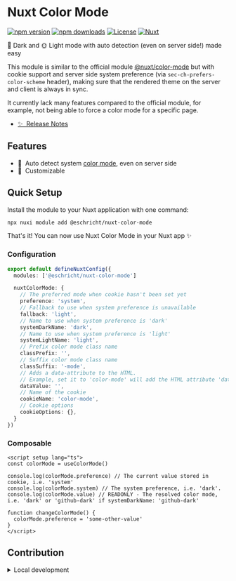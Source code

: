 <!--
Get your module up and running quickly.

Find and replace all on all files (CMD+SHIFT+F):
- Name: Nuxt Color Mode
- Package name: nuxt-color-mode
- Description: My new Nuxt module
-->

# Nuxt Color Mode

[![npm version][npm-version-src]][npm-version-href]
[![npm downloads][npm-downloads-src]][npm-downloads-href]
[![License][license-src]][license-href]
[![Nuxt][nuxt-src]][nuxt-href]

🌃 Dark and 🌞 Light mode with auto detection (even on server side!) made easy

This module is similar to the official module [@nuxt/color-mode](https://color-mode.nuxtjs.org/) but with cookie support and server side system preference (via `sec-ch-prefers-color-scheme` header), making sure that the rendered theme on the server and client is always in sync.

It currently lack many features compared to the official module, for example, not being able to force a color mode for a specific page.

- [✨ &nbsp;Release Notes](/CHANGELOG.md)
<!-- - [🏀 Online playground](https://stackblitz.com/github/your-org/nuxt-color-mode?file=playground%2Fapp.vue) -->
<!-- - [📖 &nbsp;Documentation](https://example.com) -->

## Features

<!-- Highlight some of the features your module provide here -->
- 🤖 &nbsp;Auto detect system [color mode](https://developer.mozilla.org/en-US/docs/Web/HTTP/Headers/Sec-CH-Prefers-Color-Scheme), even on server side
- 🎨 &nbsp;Customizable

## Quick Setup

Install the module to your Nuxt application with one command:

```bash
npx nuxi module add @eschricht/nuxt-color-mode
```

That's it! You can now use Nuxt Color Mode in your Nuxt app ✨

### Configuration

```ts
export default defineNuxtConfig({
  modules: ['@eschricht/nuxt-color-mode']

  nuxtColorMode: {
    // The preferred mode when cookie hasn't been set yet
    preference: 'system',
    // Fallback to use when system preference is unavailable
    fallback: 'light',
    // Name to use when system preference is 'dark'
    systemDarkName: 'dark',
    // Name to use when system preference is 'light'
    systemLightName: 'light',
    // Prefix color mode class name
    classPrefix: '',
    // Suffix color mode class name
    classSuffix: '-mode',
    // Adds a data-attribute to the HTML.
    // Example, set it to 'color-mode' will add the HTML attribute 'data-color-mode="<color-mode>"'
    dataValue: '',
    // Name of the cookie
    cookieName: 'color-mode',
    // Cookie options
    cookieOptions: {},
  }
})
```

### Composable
```vue
<script setup lang="ts">
const colorMode = useColorMode()

console.log(colorMode.preference) // The current value stored in cookie, i.e. 'system'
console.log(colorMode.system) // The system preference, i.e. 'dark'.
console.log(colorMode.value) // READONLY - The resolved color mode, i.e. 'dark' or 'github-dark' if systemDarkName: 'github-dark'

function changeColorMode() {
  colorMode.preference = 'some-other-value'
}
</script>
```


## Contribution

<details>
  <summary>Local development</summary>
  
  ```bash
  # Install dependencies
  pnpm install
  
  # Generate type stubs
  pnpm run dev:prepare
  
  # Develop with the playground
  pnpm run dev
  
  # Build the playground
  pnpm run dev:build
  
  # Run ESLint
  pnpm run lint
  
  # Run Vitest
  pnpm run test
  pnpm run test:watch
  
  # Release new version
  pnpm run release
  ```

</details>


<!-- Badges -->
[npm-version-src]: https://img.shields.io/npm/v/@eschricht/nuxt-color-mode/latest.svg?style=flat&colorA=020420&colorB=00DC82
[npm-version-href]: https://npmjs.com/package/@eschricht/nuxt-color-mode

[npm-downloads-src]: https://img.shields.io/npm/dm/@eschricht/nuxt-color-mode.svg?style=flat&colorA=020420&colorB=00DC82
[npm-downloads-href]: https://npmjs.com/package/@eschricht/nuxt-color-mode

[license-src]: https://img.shields.io/npm/l/@eschricht/nuxt-color-mode.svg?style=flat&colorA=020420&colorB=00DC82
[license-href]: https://npmjs.com/package/@eschricht/nuxt-color-mode

[nuxt-src]: https://img.shields.io/badge/Nuxt-020420?logo=nuxt.js
[nuxt-href]: https://nuxt.com
